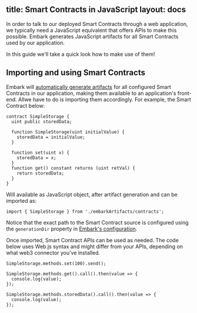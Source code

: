 title: Smart Contracts in JavaScript
layout: docs
---

In order to talk to our deployed Smart Contracts through a web application, we typically need a JavaScript equivalent that offers APIs to make this possible. Embark generates JavaScript artifacts for all Smart Contracts used by our application.

In this guide we'll take a quick look how to make use of them!

## Importing and using Smart Contracts

Embark will [automatically generate artifacts](/docs/javascript_usage.html#Embark-Artifacts) for all configured Smart Contracts in our application, making them available to an application's front-end. Allwe have to do is importing them accordingly. For example, the Smart Contract below:

```
contract SimpleStorage {
  uint public storedData;

  function SimpleStorage(uint initialValue) {
    storedData = initialValue;
  }

  function set(uint x) {
    storedData = x;
  }
  function get() constant returns (uint retVal) {
    return storedData;
  }
}
```

Will available as JavaScript object, after artifact generation and can be imported as:

```
import { SimpleStorage } from './embarkArtifacts/contracts';
```

Notice that the exact path to the Smart Contract source is configured using the `generationDir` property in [Embark's configuration](/docs/configuration.html#generationDir).

Once imported, Smart Contract APIs can be used as needed. The code below uses Web.js syntax and might differ from your APIs, depending on what web3 connector you've installed.

```
SimpleStorage.methods.set(100).send();

SimpleStorage.methods.get().call().then(value => {
  console.log(value);
});

SimpleStorage.methods.storedData().call().then(value => {
  console.log(value);
});
```
